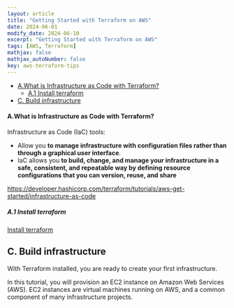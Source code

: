 ```yaml
---
layout: article
title: "Getting Started with Terraform on AWS"
date: 2024-06-01
modify_date: 2024-06-10
excerpt: "Getting Started with Terraform on AWS"
tags: [AWS, Terraform]
mathjax: false
mathjax_autoNumber: false
key: aws-terraform-tips
---
```

- [A.What is Infrastructure as Code with Terraform?](#awhat-is-infrastructure-as-code-with-terraform)
  - [A.1 Install terraform](#a1-install-terraform)
- [C. Build infrastructure](#c-build-infrastructure)

#### A.What is Infrastructure as Code with Terraform?

Infrastructure as Code (IaC) tools:

* Allow you **to manage infrastructure with configuration files rather than through a graphical user interface**.
* IaC allows you **to build, change, and manage your infrastructure in a safe, consistent, and repeatable way by defining resource configurations that you can version, reuse, and share**

<https://developer.hashicorp.com/terraform/tutorials/aws-get-started/infrastructure-as-code>

##### A.1 Install terraform

[Install terraform](https://developer.hashicorp.com/terraform/tutorials/aws-get-started/install-cli)

## C. Build infrastructure

With Terraform installed, you are ready to create your first infrastructure.

In this tutorial, you will provision an EC2 instance on Amazon Web Services (AWS). EC2 instances are virtual machines running on AWS, and a common component of many infrastructure projects.
